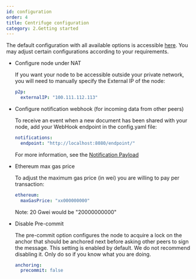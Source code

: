 ```yaml
---
id: configuration
order: 4
title: Centrifuge configuration
category: 2.Getting started
---
```


The default configuration with all available options is accessible [here](https://github.com/centrifuge/go-centrifuge/blob/develop/build/configs/default_config.yaml). You may adjust certain configurations according to your requirements.

* Configure node under NAT

  If you want your node to be accessible outside your private network, you will need to manually specify the External IP of the node:

  ```yaml
  p2p:
    externalIP: "100.111.112.113"
  ```

* Configure notification webhook (for incoming data from other peers)

  To receive an event when a new document has been shared with your node, add your WebHook endpoint in the config.yaml file:

  ```yaml
  notifications:
    endpoint: "http://localhost:8080/endpoint/"
  ```

  For more information, see the [Notification Payload](https://centrifuge-os-node-api.api-docs.io/0.0.3/dummy/Gbku2Joxnodad8i2J)
  
* Ethereum max gas price

  To adjust the maximum gas price (in wei) you are willing to pay per transaction:
    
  ```yaml
  ethereum:
    maxGasPrice: "xx000000000"
  ```
  
  Note: 20 Gwei would be "20000000000"
    
* Disable Pre-commit

    The pre-commit option configures the node to acquire a lock on the anchor that should be anchored next before asking other peers to sign the message. This setting is enabled by default. We do not recommend disabling it. Only do so if you know what you are doing.
  
    ```yaml
  anchoring:
      precommit: false
    ```
